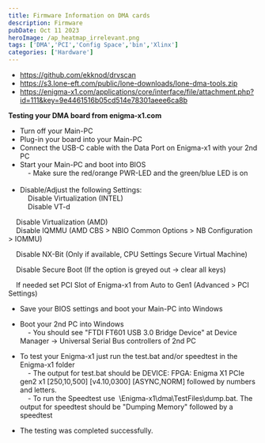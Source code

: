 ```yaml
---
title: Firmware Information on DMA cards
description: Firmware
pubDate: Oct 11 2023
heroImage: /ap_heatmap_irrelevant.png
tags: ['DMA','PCI','Config Space','bin','Xlinx']
categories: ['Hardware']
---
```


+ https://github.com/ekknod/drvscan
+ https://s3.lone-eft.com/public/lone-downloads/lone-dma-tools.zip
+ https://enigma-x1.com/applications/core/interface/file/attachment.php?id=111&key=9e4461516b05cd514e78301aeee6ca8b


**Testing your DMA board from enigma-x1.com**

- Turn off your Main-PC  
- Plug-in your board into your Main-PC  
- Connect the USB-C cable with the Data Port on Enigma-x1 with your 2nd PC  
- Start your Main-PC and boot into BIOS  
    - Make sure the red/orange PWR-LED and the green/blue LED is on  
   
- Disable/Adjust the following Settings:  
    Disable Virtualization (INTEL)  
    Disable VT-d

    Disable Virtualization (AMD)  
    Disable IQMMU (AMD CBS > NBIO Common Options > NB Configuration > IOMMU)

    Disable NX-Bit (Only if available, CPU Settings Secure Virtual Machine)

    Disable Secure Boot (If the option is greyed out -> clear all keys)

    If needed set PCI Slot of Enigma-x1 from Auto to Gen1 (Advanced > PCI Settings)

- Save your BIOS settings and boot your Main-PC into Windows

- Boot your 2nd PC into Windows  
    - You should see "FTDI FT601 USB 3.0 Bridge Device" at Device Manager -> Universal Serial Bus controllers of 2nd PC

- To test your Enigma-x1 just run the test.bat and/or speedtest in the Enigma-x1 folder  
    - The output for test.bat should be DEVICE: FPGA: Enigma X1 PCIe gen2 x1 [250,10,500] [v4.10,0300] [ASYNC,NORM] followed by numbers and letters.  
    - To run the Speedtest use  \Enigma-x1\dma\TestFiles\dump.bat. The output for speedtest should be "Dumping Memory" followed by a speedtest

- The testing was completed successfully.